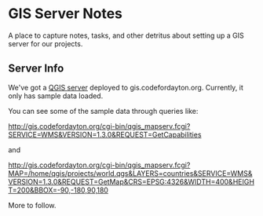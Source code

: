 # GIS Server Notes
A place to capture notes, tasks, and other detritus about setting up a GIS server for our projects.

## Server Info
We've got a [QGIS server](https://www.qgis.org/en/site/about/features.html#qgis-server) deployed to gis.codefordayton.org. Currently, it only has sample data loaded.

You can see some of the sample data through queries like:

http://gis.codefordayton.org/cgi-bin/qgis_mapserv.fcgi?SERVICE=WMS&VERSION=1.3.0&REQUEST=GetCapabilities

and

http://gis.codefordayton.org/cgi-bin/qgis_mapserv.fcgi?MAP=/home/qgis/projects/world.qgs&LAYERS=countries&SERVICE=WMS&VERSION=1.3.0&REQUEST=GetMap&CRS=EPSG:4326&WIDTH=400&HEIGHT=200&BBOX=-90,-180,90,180

More to follow.
